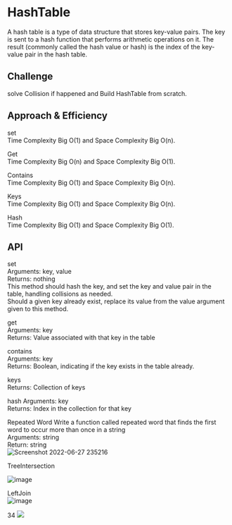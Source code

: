 # HashTable
A hash table is a type of data structure that stores key-value pairs. The key is sent to a hash function that performs arithmetic operations on it. The result (commonly called the hash value or hash) is the index of the key-value pair in the hash table.   

## Challenge
solve Collision if happened and Build HashTable from scratch.   

## Approach & Efficiency
set  
Time Complexity Big O(1) and Space Complexity Big O(n).

Get  
Time Complexity Big O(n) and Space Complexity Big O(1).    

Contains   
Time Complexity Big O(1) and Space Complexity Big O(n).    

Keys   
Time Complexity Big O(1) and Space Complexity Big O(n).   

Hash    
Time Complexity Big O(1) and Space Complexity Big O(1).    


## API

set  
Arguments: key, value  
Returns: nothing  
This method should hash the key, and set the key and value pair in the table, handling collisions as needed.  
Should a given key already exist, replace its value from the value argument given to this method.  

get  
Arguments: key   
Returns: Value associated with that key in the table  

contains   
Arguments: key   
Returns: Boolean, indicating if the key exists in the table already.   

keys    
Returns: Collection of keys    

hash
Arguments: key    
Returns: Index in the collection for that key 

Repeated Word
Write a function called repeated word that finds the first word to occur more than once in a string   
Arguments: string  
Return: string  
![Screenshot 2022-06-27 235216](https://user-images.githubusercontent.com/97651232/176034911-ddb658ac-00ba-4bd8-ae6e-18225dc7f33f.png)

TreeIntersection   

![image](https://user-images.githubusercontent.com/97651232/176089069-ddb2c39e-1bab-4028-acd1-f685d1791dc2.png)

LeftJoin   
![image](https://user-images.githubusercontent.com/97651232/176166297-1963dcfa-8e6d-4afe-82de-cb7271cb9473.png)

34
![](https://user-images.githubusercontent.com/97651232/176172687-ebd04291-6de3-41fe-a192-8e1978e7475a.png)